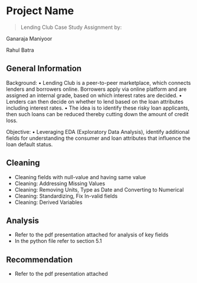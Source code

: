 # Project Name 
> Lending Club Case Study Assignment by:
> 
Ganaraja Maniyoor
> 
Rahul Batra

## General Information
Background:
• Lending Club is a peer-to-peer marketplace, which connects lenders and borrowers online. Borrowers apply via online
platform and are assigned an internal grade, based on which interest rates are decided.
• Lenders can then decide on whether to lend based on the loan attributes including interest rates.
• The idea is to identify these risky loan applicants, then such loans can be reduced thereby cutting down the amount of
credit loss.
> 
Objective:
• Leveraging EDA (Exploratory Data Analysis), identify additional fields for understanding the consumer and loan
attributes that influence the loan default status.


## Cleaning
- Cleaning fields with null-value and having same value
- Cleaning: Addressing Missing Values
- Cleaning: Removing Units, Type as Date and Converting to Numerical
- Cleaning: Standardizing, Fix In-valid fields
- Cleaning: Derived Variables


## Analysis
- Refer to the pdf presentation attached for analysis of key fields
- In the python file refer to section 5.1

## Recommendation
- Refer to the pdf presentation attached
